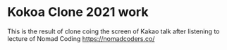 # Kokoa Clone 2021 work

This is the result of clone coing the screen of Kakao talk after listening to lecture of Nomad Coding
https://nomadcoders.co/
